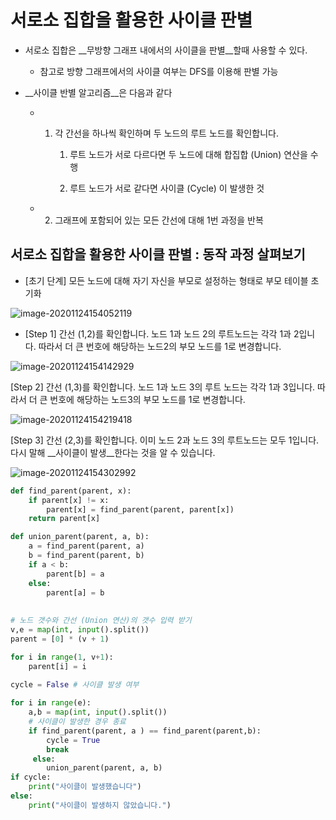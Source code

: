 # 서로소 집합을 활용한 사이클 판별 

- 서로소 집합은 __무방향 그래프 내에서의 사이클을 판별__할때 사용할 수 있다.

  - 참고로 방향 그래프에서의 사이클 여부는 DFS를 이용해 판별 가능 

- __사이클 반별 알고리즘__은 다음과 같다 

  - 1. 각 간선을 하나씩 확인하며 두 노드의 루트 노드를 확인합니다. 

       1) 루트 노드가 서로 다르다면 두 노드에 대해 합집합 (Union) 연산을 수행 

       2) 루트 노드가 서로 같다면 사이클 (Cycle) 이 발생한 것

  - 2. 그래프에 포함되어 있는 모든 간선에 대해 1번 과정을 반복 

## 서로소 집합을 활용한 사이클 판별 : 동작 과정 살펴보기 

- [초기 단계] 모든 노드에 대해 자기 자신을 부모로 설정하는 형태로 부모 테이블 초기화 

![image-20201124154052119](C:\Users\scoji\AppData\Roaming\Typora\typora-user-images\image-20201124154052119.png)

- [Step 1] 간선 (1,2)를 확인합니다. 노드 1과 노드 2의 루트노드는 각각 1과 2입니다. 따라서 더 큰 번호에 해당하는 노드2의 부모 노드를 1로 변경합니다.

![image-20201124154142929](C:\Users\scoji\AppData\Roaming\Typora\typora-user-images\image-20201124154142929.png)

[Step 2] 간선 (1,3)를 확인합니다. 노드 1과 노드 3의 루트 노드는 각각 1과 3입니다. 따라서 더 큰 번호에 해당하는 노드3의 부모 노드를 1로 변경합니다.

![image-20201124154219418](C:\Users\scoji\AppData\Roaming\Typora\typora-user-images\image-20201124154219418.png)

[Step 3] 간선 (2,3)를 확인합니다. 이미 노드 2과 노드 3의 루트노드는 모두 1입니다. 다시 말해 __사이클이 발생__한다는 것을 알 수 있습니다. 

![image-20201124154302992](C:\Users\scoji\AppData\Roaming\Typora\typora-user-images\image-20201124154302992.png)



```python
def find_parent(parent, x):
    if parent[x] != x:
        parent[x] = find_parent(parent, parent[x])
    return parent[x]

def union_parent(parent, a, b):
    a = find_parent(parent, a)
    b = find_parent(parent, b)
    if a < b:
        parent[b] = a
    else: 
        parent[a] = b
        
        
# 노드 갯수와 간선 (Union 연산)의 갯수 입력 받기 
v,e = map(int, input().split())
parent = [0] * (v + 1)

for i in range(1, v+1):
    parent[i] = i

cycle = False # 사이클 발생 여부    
 
for i in range(e):
    a,b = map(int, input().split())
    # 사이클이 발생한 경우 종료
	if find_parent(parent, a ) == find_parent(parent,b):
        cycle = True
        break
     else:
        union_parent(parent, a, b)
if cycle:
    print("사이클이 발생했습니다")
else:
    print("사이클이 발생하지 않았습니다.")
```

